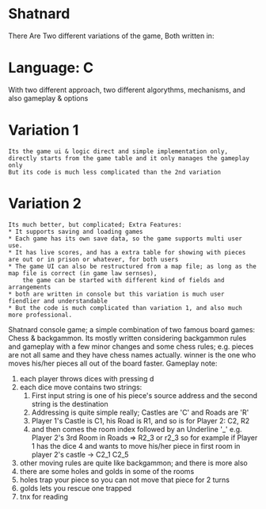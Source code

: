 # Shatnard
There Are Two different variations of the game, Both written in:
# Language: C
With two different approach, two different algorythms, mechanisms, and also gameplay & options
# Variation 1
    Its the game ui & logic direct and simple implementation only, directly starts from the game table and it only manages the gameplay only
    But its code is much less complicated than the 2nd variation

# Variation 2
    Its much better, but complicated; Extra Features:
    * It supports saving and loading games
    * Each game has its own save data, so the game supports multi user use.
    * It has live scores, and has a extra table for showing with pieces are out or in prison or whatever, for both users
    * The game UI can also be restructured from a map file; as long as the map file is correct (in game law sernses),
        the game can be started with different kind of fields and arrangements
    * both are written in console but this variation is much user fiendlier and understandable
    * But the code is much complicated than variation 1, and also much more professional.

Shatnard console game; a simple combination of two famous board games: Chess &amp; backgammon.
Its mostly written considering backgammon rules and gameplay with a few minor changes and some chess rules; e.g. pieces are not all same and they have chess names actually.
winner is the one who moves his/her pieces all out of the board faster.
Gameplay note:
1. each player throws dices with pressing d
2. each dice move contains two strings:
    1. First input string is one of his piece's source address and the second string is the destination
    2. Addressing is quite simple really; Castles are 'C' and Roads are 'R'
    3. Player 1's Castle is C1, his Road is R1, and so is for Player 2: C2, R2
    4. and then comes the room index followed by an Underline '_' e.g. Player 2's 3rd Room in Roads => R2_3 or r2_3
so for example if Player 1 has the dice 4 and wants to move his/her piece in first room in player 2's castle
-> C2_1 C2_5
3. other moving rules are quite like backgammon; and there is more also
4. there are some holes and golds in some of the rooms
5. holes trap your piece so you can not move that piece for 2 turns
6. golds lets you rescue one trapped
7. tnx for reading
